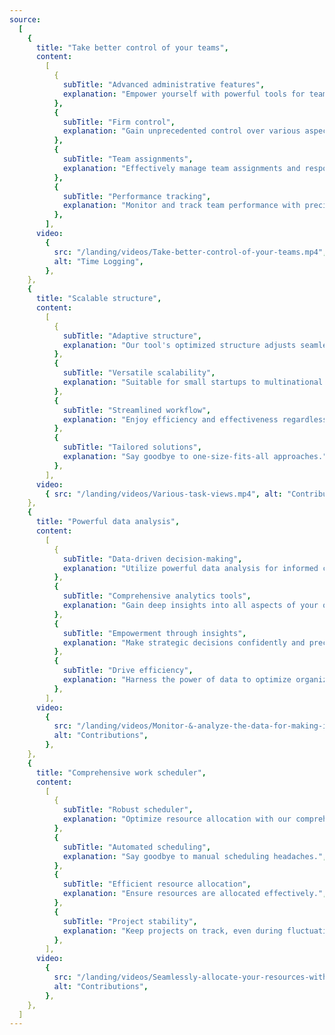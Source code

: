```yaml
---
source:
  [
    {
      title: "Take better control of your teams",
      content:
        [
          {
            subTitle: "Advanced administrative features",
            explanation: "Empower yourself with powerful tools for team management.",
          },
          {
            subTitle: "Firm control",
            explanation: "Gain unprecedented control over various aspects of your organization's operations.",
          },
          {
            subTitle: "Team assignments",
            explanation: "Effectively manage team assignments and responsibilities.",
          },
          {
            subTitle: "Performance tracking",
            explanation: "Monitor and track team performance with precision.",
          },
        ],
      video:
        {
          src: "/landing/videos/Take-better-control-of-your-teams.mp4",
          alt: "Time Logging",
        },
    },
    {
      title: "Scalable structure",
      content:
        [
          {
            subTitle: "Adaptive structure",
            explanation: "Our tool's optimized structure adjusts seamlessly to organizations of any size.",
          },
          {
            subTitle: "Versatile scalability",
            explanation: "Suitable for small startups to multinational corporations.",
          },
          {
            subTitle: "Streamlined workflow",
            explanation: "Enjoy efficiency and effectiveness regardless of organizational scale.",
          },
          {
            subTitle: "Tailored solutions",
            explanation: "Say goodbye to one-size-fits-all approaches.",
          },
        ],
      video:
        { src: "/landing/videos/Various-task-views.mp4", alt: "Contributions" },
    },
    {
      title: "Powerful data analysis",
      content:
        [
          {
            subTitle: "Data-driven decision-making",
            explanation: "Utilize powerful data analysis for informed choices.",
          },
          {
            subTitle: "Comprehensive analytics tools",
            explanation: "Gain deep insights into all aspects of your organization.",
          },
          {
            subTitle: "Empowerment through insights",
            explanation: "Make strategic decisions confidently and precisely.",
          },
          {
            subTitle: "Drive efficiency",
            explanation: "Harness the power of data to optimize organizational performance.",
          },
        ],
      video:
        {
          src: "/landing/videos/Monitor-&-analyze-the-data-for-making-informed-decisions.mp4",
          alt: "Contributions",
        },
    },
    {
      title: "Comprehensive work scheduler",
      content:
        [
          {
            subTitle: "Robust scheduler",
            explanation: "Optimize resource allocation with our comprehensive scheduler.",
          },
          {
            subTitle: "Automated scheduling",
            explanation: "Say goodbye to manual scheduling headaches.",
          },
          {
            subTitle: "Efficient resource allocation",
            explanation: "Ensure resources are allocated effectively.",
          },
          {
            subTitle: "Project stability",
            explanation: "Keep projects on track, even during fluctuating demands.",
          },
        ],
      video:
        {
          src: "/landing/videos/Seamlessly-allocate-your-resources-within-the-timeline.mp4",
          alt: "Contributions",
        },
    },
  ]
---
```

